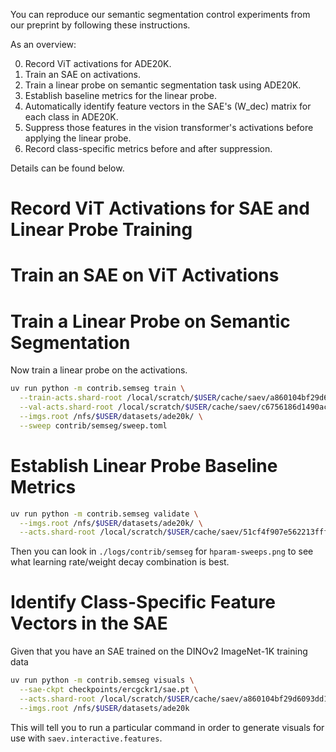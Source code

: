 You can reproduce our semantic segmentation control experiments from our preprint by following these instructions.

As an overview:

0. Record ViT activations for ADE20K.
1. Train an SAE on activations.
2. Train a linear probe on semantic segmentation task using ADE20K.
3. Establish baseline metrics for the linear probe.
4. Automatically identify feature vectors in the SAE's \(W_dec\) matrix for each class in ADE20K.
5. Suppress those features in the vision transformer's activations before applying the linear probe.
6. Record class-specific metrics before and after suppression.

Details can be found below.

# Record ViT Activations for SAE and Linear Probe Training

# Train an SAE on ViT Activations

# Train a Linear Probe on Semantic Segmentation

Now train a linear probe on the activations.

```sh
uv run python -m contrib.semseg train \
  --train-acts.shard-root /local/scratch/$USER/cache/saev/a860104bf29d6093dd18b8e2dccd2e7efdfcd9fac35dceb932795af05187cb9f/ \
  --val-acts.shard-root /local/scratch/$USER/cache/saev/c6756186d1490ac69fab6f8efb883a1c59d44d0594d99397051bfe8e409ca91d/ \
  --imgs.root /nfs/$USER/datasets/ade20k/ \
  --sweep contrib/semseg/sweep.toml
```

# Establish Linear Probe Baseline Metrics

```sh
uv run python -m contrib.semseg validate \
  --imgs.root /nfs/$USER/datasets/ade20k/ \
  --acts.shard-root /local/scratch/$USER/cache/saev/51cf4f907e562213fff9cc094b0b5259e546f1f9f72633a725888e15f798bc30/
```

Then you can look in `./logs/contrib/semseg` for `hparam-sweeps.png` to see what learning rate/weight decay combination is best.

# Identify Class-Specific Feature Vectors in the SAE

Given that you have an SAE trained on the DINOv2 ImageNet-1K training data

```sh
uv run python -m contrib.semseg visuals \
  --sae-ckpt checkpoints/ercgckr1/sae.pt \
  --acts.shard-root /local/scratch/$USER/cache/saev/a860104bf29d6093dd18b8e2dccd2e7efdfcd9fac35dceb932795af05187cb9f \
  --imgs.root /nfs/$USER/datasets/ade20k
```

This will tell you to run a particular command in order to generate visuals for use with `saev.interactive.features`.
